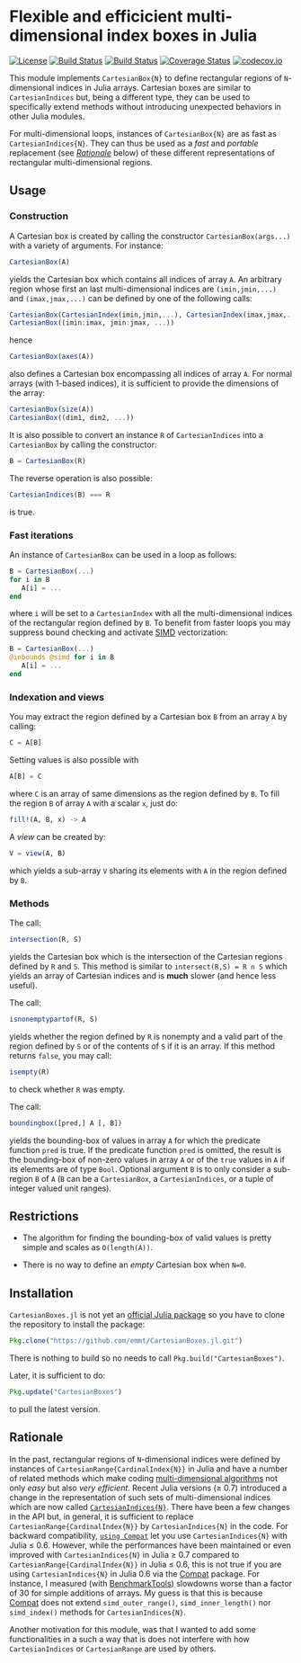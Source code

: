 # Flexible and efficicient multi-dimensional index boxes in Julia

[![License](http://img.shields.io/badge/license-MIT-brightgreen.svg?style=flat)](LICENSE.md)
[![Build Status](https://travis-ci.org/emmt/CartesianBoxes.jl.svg?branch=master)](https://travis-ci.org/emmt/CartesianBoxes.jl)
[![Build Status](https://ci.appveyor.com/api/projects/status/github/emmt/CartesianBoxes.jl?branch=master)](https://ci.appveyor.com/project/emmt/CartesianBoxes-jl/branch/master)
[![Coverage Status](https://coveralls.io/repos/github/emmt/CartesianBoxes.jl/badge.svg?branch=master)](https://coveralls.io/github/emmt/CartesianBoxes.jl?branch=master)
[![codecov.io](http://codecov.io/github/emmt/CartesianBoxes.jl/coverage.svg?branch=master)](http://codecov.io/github/emmt/CartesianBoxes.jl?branch=master)

This module implements `CartesianBox{N}` to define rectangular regions of
`N`-dimensional indices in Julia arrays.  Cartesian boxes are similar to
`CartesianIndices` but, being a different type, they can be used to
specifically extend methods without introducing unexpected behaviors in other
Julia modules.

For multi-dimensional loops, instances of `CartesianBox{N}` are as fast as
`CartesianIndices{N}`.  They can thus
be used as a *fast* and *portable* replacement (see [*Rationale*](#rationale)
below) of these different representations of rectangular multi-dimensional
regions.


## Usage

### Construction

A Cartesian box is created by calling the constructor `CartesianBox(args...)`
with a variety of arguments.  For instance:

```julia
CartesianBox(A)
```

yields the Cartesian box which contains all indices of array `A`.  An arbitrary
region whose first an last multi-dimensional indices are `(imin,jmin,...)` and
`(imax,jmax,...)` can be defined by one of the following calls:

```julia
CartesianBox(CartesianIndex(imin,jmin,...), CartesianIndex(imax,jmax,...))
CartesianBox((imin:imax, jmin:jmax, ...))
```

hence

```julia
CartesianBox(axes(A))
```

also defines a Cartesian box encompassing all indices of array `A`.  For normal
arrays (with 1-based indices), it is sufficient to provide the dimensions of
the array:

```julia
CartesianBox(size(A))
CartesianBox((dim1, dim2, ...))
```

It is also possible to convert an instance `R` of `CartesianIndices` into a
`CartesianBox` by calling the constructor:

```julia
B = CartesianBox(R)
```

The reverse operation is also possible:

```julia
CartesianIndices(B) === R
```

is true.


### Fast iterations

An instance of `CartesianBox` can be used in a loop as follows:

```julia
B = CartesianBox(...)
for i in B
   A[i] = ...
end
```

where `i` will be set to a `CartesianIndex` with all the multi-dimensional
indices of the rectangular region defined by `B`.  To benefit from faster loops
you may suppress bound checking and activate
[SIMD](https://fr.wikipedia.org/wiki/Single_instruction_multiple_data)
vectorization:

```julia
B = CartesianBox(...)
@inbounds @simd for i in B
   A[i] = ...
end
```

### Indexation and views

You may extract the region defined by a Cartesian box `B` from an array `A`
by calling:

```julia
C = A[B]
```

Setting values is also possible with

```julia
A[B] = C
```

where `C` is an array of same dimensions as the region defined by `B`.  To fill
the region `B` of array `A` with a scalar `x`, just do:

```julia
fill!(A, B, x) -> A
```

A *view* can be created by:

```julia
V = view(A, B)
```

which yields a sub-array `V` sharing its elements with `A` in the region
defined by `B`.


### Methods

The call:

```julia
intersection(R, S)
```

yields the Cartesian box which is the intersection of the Cartesian regions
defined by `R` and `S`.  This method is similar to `intersect(R,S) = R ∩ S`
which yields an array of Cartesian indices and is **much** slower (and hence
less useful).

The call:

```julia
isnonemptypartof(R, S)
```

yields whether the region defined by `R` is nonempty and a valid part of the
region defined by `S` or of the contents of `S` if it is an array.  If this
method returns `false`, you may call:

```julia
isempty(R)
```

to check whether `R` was empty.

The call:

```julia
boundingbox([pred,] A [, B])
```

yields the bounding-box of values in array `A` for which the predicate function
`pred` is true.  If the predicate function `pred` is omitted, the result is the
bounding-box of non-zero values in array `A` or of the `true` values in `A` if
its elements are of type `Bool`.  Optional argument `B` is to only consider a
sub-region `B` of `A` (`B` can be a `CartesianBox`, a `CartesianIndices`, or a
tuple of integer valued unit ranges).


## Restrictions

* The algorithm for finding the bounding-box of valid values is pretty simple
  and scales as `O(length(A))`.

* There is no way to define an *empty* Cartesian box when `N=0`.


## Installation

`CartesianBoxes.jl` is not yet an
[official Julia package](https://pkg.julialang.org/) so you have to clone the
repository to install the package:

```julia
Pkg.clone("https://github.com/emmt/CartesianBoxes.jl.git")
```

There is nothing to build so no needs to call `Pkg.build("CartesianBoxes")`.

Later, it is sufficient to do:

```julia
Pkg.update("CartesianBoxes")
```

to pull the latest version.


## Rationale

In the past, rectangular regions of `N`-dimensional indices were defined by
instances of `CartesianRange{CardinalIndex{N}}` in Julia and have a number of
related methods which make coding [multi-dimensional
algorithms](https://julialang.org/blog/2016/02/iteration) not only *easy* but
also *very efficient*.  Recent Julia versions (≥ 0.7) introduced a change in
the representation of such sets of multi-dimensional indices which are now
called
[`CartesianIndices{N}`](https://github.com/JuliaLang/julia/issues/20974).
There have been a few changes in the API but, in general, it is sufficient to
replace `CartesianRange{CardinalIndex{N}}` by `CartesianIndices{N}` in the
code.  For backward compatibility, [`using
Compat`](https://github.com/JuliaLang/Compat.jl) let you use
`CartesianIndices{N}` with Julia ≤ 0.6.  However, while the performances have
been maintained or even improved with `CartesianIndices{N}` in Julia ≥ 0.7
compared to `CartesianRange{CardinalIndex{N}}` in Julia ≤ 0.6, this is not true
if you are using `CartesianIndices{N}` in Julia 0.6 via the
[Compat](https://github.com/JuliaLang/Compat.jl) package.  For instance, I
measured (with [BenchmarkTools](http://github.com/JuliaCI/BenchmarkTools.jl))
slowdowns worse than a factor of 30 for simple additions of arrays.  My guess
is that this is because [Compat](https://github.com/JuliaLang/Compat.jl) does
not extend `simd_outer_range()`, `simd_inner_length()` nor `simd_index()`
methods for `CartesianIndices{N}`.

Another motivation for this module, was that I wanted to add some
functionalities in a such a way that is does not interfere with how
`CartesianIndices` or `CartesianRange` are used by others.
